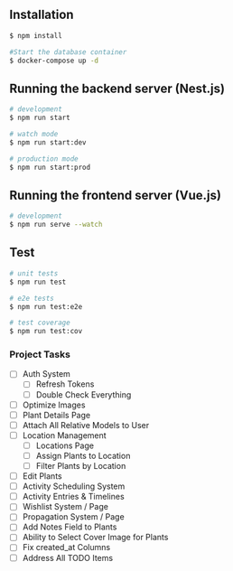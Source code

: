 ## Installation

```bash
$ npm install
```

```bash
#Start the database container
$ docker-compose up -d
```

## Running the backend server (Nest.js)

```bash
# development
$ npm run start

# watch mode
$ npm run start:dev

# production mode
$ npm run start:prod
```

## Running the frontend server (Vue.js)

```bash
# development
$ npm run serve --watch
```

## Test

```bash
# unit tests
$ npm run test

# e2e tests
$ npm run test:e2e

# test coverage
$ npm run test:cov
```

### Project Tasks

* [ ] Auth System
    - [ ] Refresh Tokens
    - [ ] Double Check Everything
* [ ] Optimize Images
* [ ] Plant Details Page
* [ ] Attach All Relative Models to User
* [ ] Location Management
    - [ ] Locations Page
    - [ ] Assign Plants to Location
    - [ ] Filter Plants by Location
* [ ] Edit Plants
* [ ] Activity Scheduling System
* [ ] Activity Entries & Timelines
* [ ] Wishlist System / Page
* [ ] Propagation System / Page
* [ ] Add Notes Field to Plants
* [ ] Ability to Select Cover Image for Plants
* [ ] Fix created_at Columns
* [ ] Address All TODO Items
